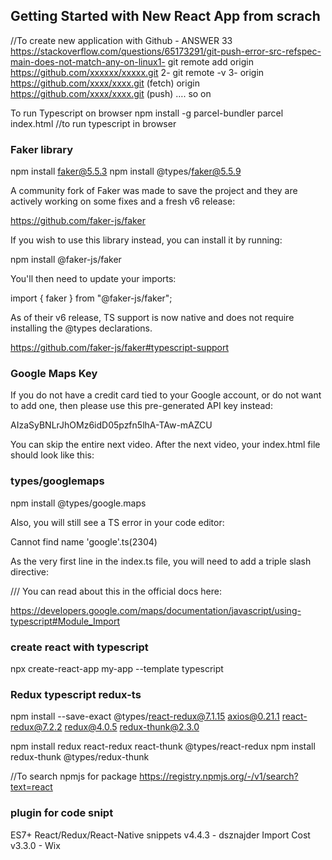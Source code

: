## Getting Started with New React App from scrach
//To create new application with Github - ANSWER 33
https://stackoverflow.com/questions/65173291/git-push-error-src-refspec-main-does-not-match-any-on-linux1- git remote add origin https://github.com/xxxxxx/xxxxx.git
2- git remote -v
3- origin https://github.com/xxxx/xxxx.git (fetch)
origin https://github.com/xxxx/xxxx.git (push)
…. so on

To run Typescript on browser
npm install -g parcel-bundler
parcel index.html //to run typescript in browser

### Faker library

npm install faker@5.5.3
npm install @types/faker@5.5.9

A community fork of Faker was made to save the project and they are actively working on some fixes and a fresh v6 release:

https://github.com/faker-js/faker

If you wish to use this library instead, you can install it by running:

npm install @faker-js/faker

You'll then need to update your imports:

import { faker } from "@faker-js/faker";

As of their v6 release, TS support is now native and does not require installing the @types declarations.

https://github.com/faker-js/faker#typescript-support

### Google Maps Key

If you do not have a credit card tied to your Google account, or do not want to add one, then please use this pre-generated API key instead:

AIzaSyBNLrJhOMz6idD05pzfn5lhA-TAw-mAZCU

You can skip the entire next video. After the next video, your index.html file should look like this:

<html>
  <body>
    <script src="https://maps.googleapis.com/maps/api/js?key=AIzaSyBNLrJhOMz6idD05pzfn5lhA-TAw-mAZCU"></script>
    <script src="./src/index.ts"></script>
  </body>
</html>

### types/googlemaps

npm install @types/google.maps

Also, you will still see a TS error in your code editor:

Cannot find name 'google'.ts(2304)

As the very first line in the index.ts file, you will need to add a triple slash directive:

/// <reference types="@types/google.maps" />
You can read about this in the official docs here:

https://developers.google.com/maps/documentation/javascript/using-typescript#Module_Import

### create react with typescript

npx create-react-app my-app --template typescript

### Redux typescript redux-ts

npm install --save-exact @types/react-redux@7.1.15 axios@0.21.1 react-redux@7.2.2 redux@4.0.5 redux-thunk@2.3.0

npm install redux react-redux react-thunk @types/react-redux
npm install redux-thunk @types/redux-thunk

//To search npmjs for package
https://registry.npmjs.org/-/v1/search?text=react

### plugin for code snipt

ES7+ React/Redux/React-Native snippets v4.4.3 - dsznajder
Import Cost v3.3.0 - Wix
